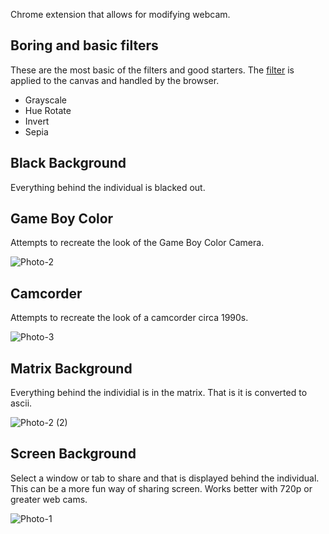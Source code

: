 Chrome extension that allows for modifying webcam.

## Boring and basic filters

These are the most basic of the filters and good starters. The [filter](https://developer.mozilla.org/en-US/docs/Web/API/CanvasRenderingContext2D/filter) is applied to the canvas and handled by the browser.

* Grayscale
* Hue Rotate
* Invert
* Sepia

## Black Background

Everything behind the individual is blacked out.

## Game Boy Color

Attempts to recreate the look of the Game Boy Color Camera.

![Photo-2](https://github.com/user-attachments/assets/30240c5a-9e62-4fa0-98ac-e22148ad27ec)

## Camcorder

Attempts to recreate the look of a camcorder circa 1990s.

![Photo-3](https://github.com/user-attachments/assets/15b2cc39-b469-4e9e-9480-a092fd9a09ff)

## Matrix Background

Everything behind the individial is in the matrix. That is it is converted to ascii.

![Photo-2 (2)](https://github.com/user-attachments/assets/efb3042d-051d-4ee6-8c77-e0b3243c1c14)

## Screen Background

Select a window or tab to share and that is displayed behind the individual. This can be a more fun way of sharing screen. Works better with 720p or greater web cams.

![Photo-1](https://github.com/user-attachments/assets/4813ae60-25e9-4b78-967c-3541114e453a)

